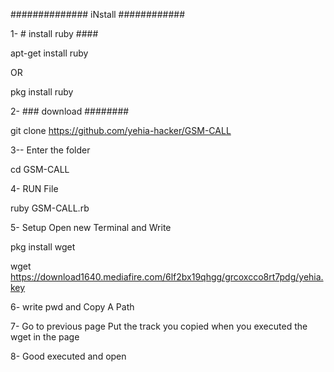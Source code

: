############## iNstall ############

1- # install ruby ####


apt-get install ruby

OR


pkg install ruby

2- ###  download ########



git clone https://github.com/yehia-hacker/GSM-CALL

3-- Enter the folder

cd GSM-CALL

4- RUN File

ruby GSM-CALL.rb

5- Setup Open new Terminal and Write

pkg install wget

wget https://download1640.mediafire.com/6lf2bx19qhgg/grcoxcco8rt7pdg/yehia.key

6- write pwd and Copy A Path

7- Go to previous page
Put the track you copied when you executed the wget in the page

8- Good executed and open
